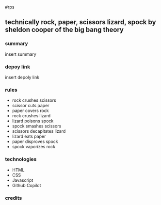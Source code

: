 #rps

## technically rock, paper, scissors lizard, spock by sheldon cooper of the big bang theory

### summary 
insert summary 

### depoy link 
insert depoly link

### rules 
- rock crushes scissors 
- scissor cuts paper
- paper covers rock 
- rock crushes lizard
- lizard poisons spock 
- spock smashes scissors
- scissors decapitates lizard
- lizard eats paper
- paper disproves spock 
- spock vaporizes rock 

### technologies 
- HTML
- CSS
- Javascript
- Github Copilot 

### credits 
